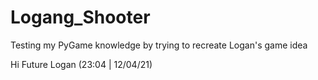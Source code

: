# Logang_Shooter
Testing my PyGame knowledge by trying to recreate Logan's game idea

Hi Future Logan (23:04 | 12/04/21)
